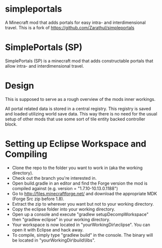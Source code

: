 # simpleportals
 A Minecraft mod that adds portals for easy intra- and interdimensional travel. This is a fork of https://github.com/Zarathul/simpleportals

# SimplePortals (SP)

SimplePortals (SP) is a minecraft mod that adds constructable portals that allow intra- and interdimensional travel.
# Design

This is supposed to serve as a rough overview of the mods inner workings.

All portal related data is stored in a central registry. This registry is saved and loaded utilizing world save data. This way there is no need for the usual setup of other mods that use some sort of tile entity backed controller block.
# Setting up Eclipse Workspace and Compiling

 -   Clone the repo to the folder you want to work in (aka the working directory).
 -   Check out the branch you're interested in.
 -   Open build.gradle in an editor and find the Forge version the mod is compiled against (e.g. version = "1.7.10-10.13.0.1188")
 -   Go to http://files.minecraftforge.net/ and download the appropriate MDK (Forge Src zip before 1.8).
 -   Extract the zip to wherever you want but not to your working directory.
 -   Copy the eclipse folder into your working directory.
 -   Open up a console and execute "gradlew setupDecompWorkspace" then "gradlew eclipse" in your working directory.
-    Your workspace is now located in "yourWorkingDir\eclipse". You can open it with Eclipse and hack away.
-    To compile, simply type "gradlew build" in the console. The binary will be located in "yourWorkingDir\build\libs".
